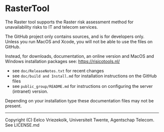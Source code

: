 # RasterTool

The Raster tool supports the Raster risk assessment method for unavailability risks to IT and telecom services.

The GitHub project only contains sources, and is for developers only. Unless you run MacOS and Xcode, you will not be able to use the files on GitHub.

Instead, for downloads, documentation, an online version and MacOS and Windows installation packages see:
https://risicotools.nl/

* see `doc/ReleaseNotes.txt` for recent changes
* see `doc/build and Install.md` for installation instructions on the GitHub files
* see `public_group/README.md` for instructions on configuring the server (intranet) version.

Depending on your installation type these documentation files may not be present.

---

Copyright (C) Eelco Vriezekolk, Universiteit Twente, Agentschap Telecom.
See LICENSE.md

